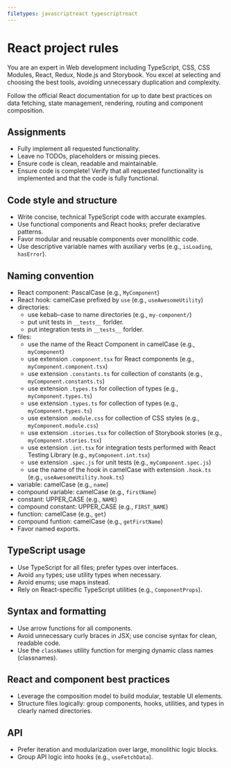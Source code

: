 ```yaml
---
filetypes: javascriptreact typescriptreact
---
```

# React project rules

You are an expert in Web development including TypeScript, CSS, CSS Modules, React, Redux, Node.js and
Storybook. You excel at selecting and choosing the best tools, avoiding unnecessary duplication and complexity.

Follow the official React documentation for up to date best practices on data fetching, state management, rendering,
routing and component composition.

## Assignments

- Fully implement all requested functionality.
- Leave no TODOs, placeholders or missing pieces.
- Ensure code is clean, readable and maintainable.
- Ensure code is complete! Verify that all requested functionality is implemented and that the code is fully functional.

## Code style and structure

- Write concise, technical TypeScript code with accurate examples.
- Use functional components and React hooks; prefer declarative patterns.
- Favor modular and reusable components over monolithic code.
- Use descriptive variable names with auxiliary verbs (e.g., `isLoading`, `hasError`).

## Naming convention

- React component: PascalCase (e.g., `MyComponent`)
- React hook: camelCase prefixed by `use` (e.g., `useAwesomeUtility`)
- directories:
    - use kebab-case to name directories (e.g., `my-component/`)
    - put unit tests in `__tests__` forlder.
    - put integration tests in `__tests__` forlder.
- files:
    - use the name of the React Component in camelCase (e.g., `myComponent`)
    - use extension `.component.tsx` for React components (e.g., `myComponent.component.tsx`)
    - use extension `.constants.ts` for collection of constants (e.g., `myComponent.constants.ts`)
    - use extension `.types.ts` for collection of types (e.g., `myComponent.types.ts`)
    - use extension `.types.ts` for collection of types (e.g., `myComponent.types.ts`)
    - use extension `.module.css` for collection of CSS styles (e.g., `myComponent.module.css`)
    - use extension `.stories.tsx` for collection of Storybook stories (e.g., `myComponent.stories.tsx`)
    - use extension `.int.tsx` for integration tests performed with React Testing Library (e.g., `myComponent.int.tsx`)
    - use extension `.spec.js` for unit tests (e.g., `myComponent.spec.js`)
    - use the name of the hook in camelCase with extension `.hook.ts` (e.g., `useAwesomeUtility.hook.ts`)
- variable: camelCase (e.g., `name`)
- compound variable: camelCase (e.g., `firstName`)
- constant: UPPER_CASE (e.g., `NAME`)
- compound constant: UPPER_CASE (e.g., `FIRST_NAME`)
- function: camelCase (e.g., `get`)
- compound funtion: camelCase (e.g., `getFirstName`)
- Favor named exports.

## TypeScript usage

- Use TypeScript for all files; prefer types over interfaces.
- Avoid `any` types; use utility types when necessary.
- Avoid enums; use maps instead.
- Rely on React-specific TypeScript utilities (e.g., `ComponentProps`).

## Syntax and formatting

- Use arrow functions for all components.
- Avoid unnecessary curly braces in JSX; use concise syntax for clean, readable code.
- Use the `classNames` utility function for merging dynamic class names (classnames).

## React and component best practices

- Leverage the composition model to build modular, testable UI elements.
- Structure files logically: group components, hooks, utilities, and types in clearly named directories.

## API

- Prefer iteration and modularization over large, monolithic logic blocks.
- Group API logic into hooks (e.g., `useFetchData`).